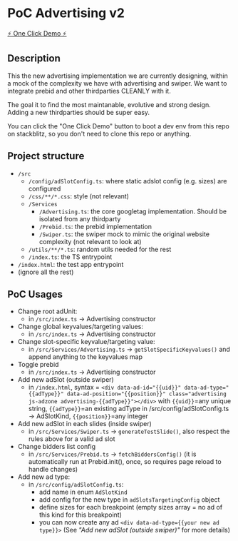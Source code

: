 # PoC Advertising v2

[⚡️ One Click Demo ⚡️](https://pr.new/PaulSenon/poc-advertising-shared/tree/yieldbird)

## Description

This the new advertising implementation we are currently designing, within a mock of the complexity we have with advertising and swiper. 
We want to integrate prebid and other thirdparties CLEANLY with it.

The goal it to find the most maintanable, evolutive and strong design.
Adding a new thirdparties should be super easy.

You can click the "One Click Demo" button to boot a dev env from this repo on stackblitz, so you don't need to clone this repo or anything.

## Project structure

* `/src`
    * `/config/adSlotConfig.ts`: where static adslot config (e.g. sizes) are configured
    * `/css/**/*.css`: style (not relevant)
    * `/Services`
        * `/Advertising.ts`: the core googletag implementation. Should be isolated from any thirdparty
        * `/Prebid.ts`: the prebid implementation
        * `/Swiper.ts`: the swiper mock to mimic the original website complexity (not relevant to look at)
    * `/utils/**/*.ts`: random utils needed for the rest
    * `/index.ts`: the TS entrypoint
* `/index.html`: the test app entrypoint
* (ignore all the rest)

## PoC Usages

* Change root adUnit:
    * in `/src/index.ts` -> Advertising constructor 
* Change global keyvalues/targeting values:
    * in `/src/index.ts` -> Advertising constructor 
* Change slot-specific keyvalue/targeting value:
    * in `/src/Services/Advertising.ts` -> `getSlotSpecificKeyvalues()` and append anything to the keyvalues map
* Toggle prebid
    * in `/src/index.ts` -> Advertising constructor 
* Add new adSlot (outside swiper)
    * in `/index.html`, syntax = `<div data-ad-id="{{uid}}" data-ad-type="{{adType}}" data-ad-position="{{position}}" class="advertising js-adzone advertising-{{adType}}"></div>` with `{{uid}}`=any unique string, `{{adType}}`=an existing adType in /src/config/adSlotConfig.ts -> AdSlotKind, `{{position}}`=any integer
* Add new adSlot in each slides (inside swiper)
    * in `/src/Services/Swiper.ts` -> `generateTestSlide()`, also respect the rules above for a valid ad slot
* Change bidders list config
    * in `/src/Services/Prebid.ts` -> `fetchBiddersConfig()` (it is automatically run at Prebid.init(), once, so requires page reload to handle changes)
* Add new ad type:
    * in `/src/config/adSlotConfig.ts`:
        * add name in enum `AdSlotKind`
        * add config for the new type in `adSlotsTargetingConfig` object
        * define sizes for each breakpoint (empty sizes array = no ad of this kind for this breakpoint)
        * you can now create any ad `<div data-ad-type={{your new ad type}}>` (See _"Add new adSlot (outside swiper)"_ for more details) 

